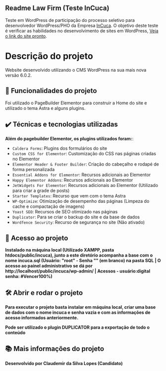 ## Readme Law Firm (Teste InCuca)

Teste em WordPress de participação do processo seletivo para desenvolvedor WordPress/PHO da Empresa [InCuca](https://incuca.net/). O objetivo deste teste é verificar as habilidades no desenvolvimento de sites em WordPress, [Veja o link do site pronto](https://sites.openbeta.com.br/incuca/).
  
# Descrição do projeto

Website desenvolvido utilizando o CMS WordPress na sua mais nova versão 6.0.2.

## 🔨 Funcionalidades do projeto

Foi utilizado o PageBuilder Elementor para construir a Home do site e utilizado o tema Astra e alguns plugins.

## ✔️ Técnicas e tecnologias utilizadas

**Além do pagebuilder Elementor, os plugins utilizados foram:**:

- `Caldera Forms`: Plugins dos formulários do site
- `Custom CSS for Elementor`: Customização do CSS nas páginas criadas no Elementor
- `Elementor Header & Footer Builder`: Criação do cabeçalho e rodapé de forma personalizada
- `Essential Addons for Elementor`: Recursos adicionais ao Elementor
- `Happy Elementor Addons`: Recursos adicionais ao Elementor
- `JetWidgets For Elementor`: Recursos adicionais ao Elementor (Utilizado para criar a grade de posts)
- `Starter Templates`: Recurso que vem com o tema Astra
- `WP-Optimize`: Otimização de desempenho das páginas (Limpeza do cache e compactação de imagens)
- `Yoast SEO`: Recursos de SEO otimizado nas páginas
- `Duplicator`: Para se criar o backup do site e da base de dados
- `Wordfence Security`: Recurso de segurança no site (Não ativado)

## 📁 Acesso ao projeto

**Instalado na máquina local (Utilizado XAMPP, pasta htdocs/public/incuca), junto a este diretório acompanha a base com o nome incuca.sql (Usuário: "root" - Senha "" (em branco) na pasta SQL | O acesso ao painel administrativo se dá por http://localhost/public/incuca/wp-admin/ | Acessos - usuário:digital senha: #Vencer100%)**

## 🛠️ Abrir e rodar o projeto

**Para executar o projeto basta instalar em máquina local, criar uma base de dados com o nome incuca e senha vazia e com as informações de acesso informados anteriormente.**

**Pode ser utilizado o plugin DUPLICATOR para a exportação de todo o conteúdo**

## 📚 Mais informações do projeto

**Desenvolvido por Claudemir da Silva Lopes (Candidato)**
